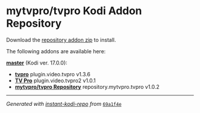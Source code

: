 # mytvpro/tvpro Kodi Addon Repository

Download the [repository addon zip](master/datadir/repository.mytvpro.tvpro/repository.mytvpro.tvpro-1.0.2.zip) to install.

The following addons are available here:

[__master__](master/addons.xml) (Kodi ver. 17.0.0):

- [__tvpro__](master/datadir/plugin.video.tvpro/plugin.video.tvpro-1.3.6.zip) plugin.video.tvpro v1.3.6
- [__TV Pro__](master/datadir/plugin.video.tvpro2/plugin.video.tvpro2-1.0.1.zip) plugin.video.tvpro2 v1.0.1
- [__mytvpro/tvpro Repository__](master/datadir/repository.mytvpro.tvpro/repository.mytvpro.tvpro-1.0.2.zip) repository.mytvpro.tvpro v1.0.2

----
_Generated with [instant-kodi-repo](https://github.com/ping/instant-kodi-repo/) from_ [``69a1f4e``](https://github.com/mytvpro/tvpro/commit/69a1f4ed219382152037885b9e9c01e4f9ae50a3)

